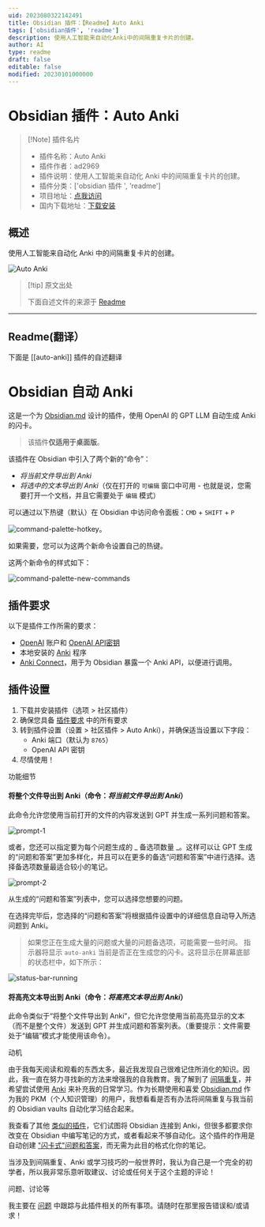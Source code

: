 ```yaml
---
uid: 2023080322142491
title: Obsidian 插件：【Readme】Auto Anki
tags: ['obsidian插件', 'readme']
description: 使用人工智能来自动化Anki中的间隔重复卡片的创建。
author: AI
type: readme
draft: false
editable: false
modified: 20230101000000
---
```


# Obsidian 插件：Auto Anki

> [!Note] 插件名片
> - 插件名称：Auto Anki
> - 插件作者：ad2969
> - 插件说明：使用人工智能来自动化 Anki 中的间隔重复卡片的创建。
> - 插件分类：['obsidian 插件 ', 'readme']
> - 项目地址：[点我访问](https://github.com/ad2969/obsidian-auto-anki)
> - 国内下载地址：[下载安装](https://pkmer.cn/products/plugin/pluginMarket/?auto-anki)

## 概述

使用人工智能来自动化 Anki 中的间隔重复卡片的创建。

![Auto Anki](https://cdn.pkmer.cn/covers/auto-anki.png!pkmer)

> [!tip] 原文出处
>
>下面自述文件的来源于 [Readme](https://ghproxy.net/https://raw.githubusercontent.com/ad2969/obsidian-auto-anki/master/README.md)
>

---

## Readme(翻译）

下面是 [[auto-anki]] 插件的自述翻译

# Obsidian 自动 Anki

这是一个为 [Obsidian.md](https://obsidian.md/) 设计的插件，使用 OpenAI 的 GPT LLM 自动生成 Anki 的闪卡。

> 该插件**仅适用于桌面版**。

该插件在 Obsidian 中引入了两个新的“命令”：

- _将当前文件导出到 Anki_
- _将选中的文本导出到 Anki_（仅在打开的 `可编辑` 窗口中可用 - 也就是说，您需要打开一个文档，并且它需要处于 `编辑` 模式）

可以通过以下热键（默认）在 Obsidian 中访问命令面板：`CMD` + `SHIFT` + `P`

![command-palette-hotkey](media/command-palette-hotkey.png)。

如果需要，您可以为这两个新命令设置自己的热键。

这两个新命令的样式如下：

![command-palette-new-commands](media/command-palette-new-commands.png)

## 插件要求

以下是插件工作所需的要求：

- [OpenAI](https://openai.com/) 账户和 [OpenAI API密钥](https://platform.openai.com/account/api-keys)
- 本地安装的 [Anki](https://apps.ankiweb.net/) 程序
- [Anki Connect](https://github.com/FooSoft/anki-connect)，用于为 Obsidian 暴露一个 Anki API，以便进行调用。

## 插件设置

1. 下载并安装插件（选项 > 社区插件）
2. 确保您具备 [插件要求](#插件要求) 中的所有要求
3. 转到插件设置（设置 > 社区插件 > Auto Anki），并确保适当设置以下字段：
    - Anki 端口（默认为 `8765`）
    - OpenAI API 密钥
4. 尽情使用！

功能细节

#### 将整个文件导出到 Anki（命令：_将当前文件导出到 Anki_）

此命令允许您使用当前打开的文件的内容发送到 GPT 并生成一系列问题和答案。

![prompt-1](media/prompt-1.png)

或者，您还可以指定要为每个问题生成的 _ 备选项数量 _。这样可以让 GPT 生成的“问题和答案”更加多样化，并且可以在更多的备选“问题和答案”中进行选择。选择备选项数量最适合较小的笔记。

![prompt-2](media/prompt-2.png)

从生成的“问题和答案”列表中，您可以选择您想要的问题。

在选择完毕后，您选择的“问题和答案”将根据插件设置中的详细信息自动导入所选问题到 Anki。

> 如果您正在生成大量的问题或大量的问题备选项，可能需要一些时间。
指示器将显示 `auto-anki` 当前是否正在生成您的闪卡。这将显示在屏幕底部的状态栏中，如下所示：

![status-bar-running](media/status-bar-running.png)

#### 将高亮文本导出到 Anki（命令：_将高亮文本导出到 Anki_）

此命令类似于“将整个文件导出到 Anki”，但它允许您使用当前高亮显示的文本（而不是整个文件）发送到 GPT 并生成问题和答案列表。（重要提示：文件需要处于“编辑”模式才能使用该命令）。

动机

由于我每天阅读和观看的东西太多，最近我发现自己很难记住所消化的知识。因此，我一直在努力寻找新的方法来增强我的自我教育。我了解到了 [间隔重复](https://en.wikipedia.org/wiki/Spaced_repetition)，并希望尝试使用 [Anki](https://apps.ankiweb.net/) 来补充我的日常学习。作为长期使用和喜爱 [Obsidian.md](https://obsidian.md/) 作为我的 PKM（个人知识管理）的用户，我想看看是否有办法将间隔重复与我当前的 Obsidian vaults 自动化学习结合起来。

我查看了其他 [类似的插件](https://github.com/Pseudonium/Obsidian_to_Anki)，它们试图将 Obsidian 连接到 Anki，但很多都要求你改变在 Obsidian 中编写笔记的方式，或者看起来不够自动化。这个插件的作用是自动创建 ["闪卡式"问题和答案](https://en.wikipedia.org/wiki/Leitner_system)，而无需为此目的格式化你的笔记。

当涉及到间隔重复、Anki 或学习技巧的一般世界时，我认为自己是一个完全的初学者，所以我非常乐意听取建议、讨论或任何关于这个主题的评论！

问题、讨论等

我主要在 [问题](https://github.com/ad2969/obsidian-auto-anki/issues) 中跟踪与此插件相关的所有事项。请随时在那里报告错误和/或请求！
